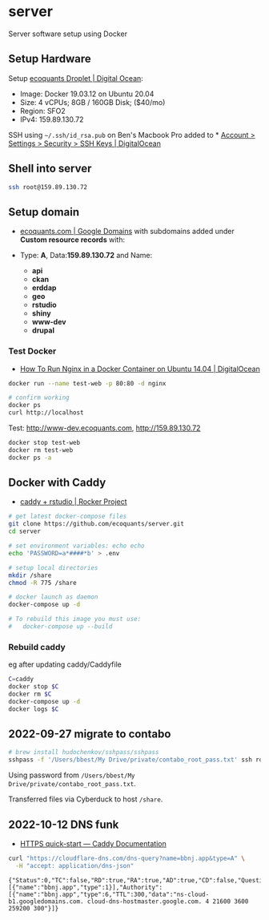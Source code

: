 # server
Server software setup using Docker

## Setup Hardware

Setup [ecoquants Droplet | Digital Ocean](https://cloud.digitalocean.com/projects/55541477-9e0e-4fc4-adde-4793a47fe9ce/resources?i=c03c66):

- Image: Docker 19.03.12 on Ubuntu 20.04
- Size: 4 vCPUs; 8GB / 160GB Disk; ($40/mo)
- Region: SFO2
- IPv4: 159.89.130.72

SSH using `~/.ssh/id_rsa.pub` on Ben's Macbook Pro added to * [Account > Settings > Security > SSH Keys | DigitalOcean](https://cloud.digitalocean.com/account/security?i=c03c66)

## Shell into server

```bash
ssh root@159.89.130.72
```

## Setup domain

- [ecoquants.com | Google Domains](https://domains.google.com/m/registrar/ecoquants.com/dns) with subdomains added under **Custom resource records** with:

- Type: **A**, Data:**159.89.130.72** and Name:
  - **api**
  - **ckan**
  - **erddap**
  - **geo**
  - **rstudio**
  - **shiny**
  - **www-dev**
  - **drupal**

### Test Docker

- [How To Run Nginx in a Docker Container on Ubuntu 14.04 | DigitalOcean](https://www.digitalocean.com/community/tutorials/how-to-run-nginx-in-a-docker-container-on-ubuntu-14-04)

```bash
docker run --name test-web -p 80:80 -d nginx

# confirm working
docker ps
curl http://localhost
```

Test: http://www-dev.ecoquants.com, http://159.89.130.72

```bash
docker stop test-web
docker rm test-web
docker ps -a
```

## Docker with Caddy

* [caddy + rstudio | Rocker Project](https://www.rocker-project.org/use/networking/)

```bash
# get latest docker-compose files
git clone https://github.com/ecoquants/server.git
cd server

# set environment variables: echo echo
echo 'PASSWORD=a*####*b' > .env

# setup local directories
mkdir /share
chmod -R 775 /share

# docker launch as daemon
docker-compose up -d

# To rebuild this image you must use:
#   docker-compose up --build
```

### Rebuild caddy 

eg after updating caddy/Caddyfile

```bash
C=caddy
docker stop $C
docker rm $C
docker-compose up -d
docker logs $C
```

## 2022-09-27 migrate to contabo

```bash
# brew install hudochenkov/sshpass/sshpass
sshpass -f '/Users/bbest/My Drive/private/contabo_root_pass.txt' ssh root@154.53.57.44
```

Using password from `/Users/bbest/My Drive/private/contabo_root_pass.txt`.

Transferred files via Cyberduck to host `/share`.


## 2022-10-12 DNS funk

* [HTTPS quick-start — Caddy Documentation](https://caddyserver.com/docs/quick-starts/https)

```bash
curl "https://cloudflare-dns.com/dns-query?name=bbnj.app&type=A" \
  -H "accept: application/dns-json"
```

```
{"Status":0,"TC":false,"RD":true,"RA":true,"AD":true,"CD":false,"Question":[{"name":"bbnj.app","type":1}],"Authority":[{"name":"bbnj.app","type":6,"TTL":300,"data":"ns-cloud-b1.googledomains.com. cloud-dns-hostmaster.google.com. 4 21600 3600 259200 300"}]}
```




